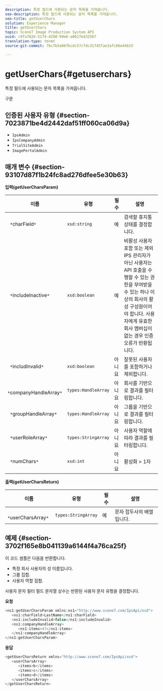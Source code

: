 ```yaml
---
description: 특정 필드에 사용되는 문자 목록을 가져옵니다.
seo-description: 특정 필드에 사용되는 문자 목록을 가져옵니다.
seo-title: getUserChars
solution: Experience Manager
title: getUserChars
topic: Scene7 Image Production System API
uuid: c9fa7826-5174-4298-99e6-a0627e432567
translation-type: tm+mt
source-git-commit: 7bc7b3a86fbcdc57cfdc31745fae3afc06e44b15

---
```



# getUserChars{#getuserchars}

특정 필드에 사용되는 문자 목록을 가져옵니다.

구문

## 인증된 사용자 유형 {#section-7023871be4d2442daf51ff060ca06d9a}

* `IpsAdmin`
* `IpsCompanyAdmin`
* `TrialSiteAdmin`
* `ImagePortalAdmin`

## 매개 변수 {#section-93107d87f1b24fc8ad276dfee5e30b63}

**입력(getUserCharsParam)**

| 이름 | 유형 | 필수 | 설명 |
|---|---|---|---|
| ` *`charField`*` | `xsd:string` | 예 | 검색할 휴지통 상태를 결정합니다. |
| ` *`includeInactive`*` | `xsd:boolean` | 예 | 비활성 사용자 포함 또는 제외 IPS 관리자가 아닌 사용자는 API 호출을 수행할 수 있는 권한을 부여받을 수 있는 하나 이상의 회사의 활성 구성원이어야 합니다. 사용자에게 유효한 회사 멤버십이 없는 경우 인증 오류가 반환됩니다. |
| ` *`includInvalid`*` | `xsd:boolean` | 아니요 | 잘못된 사용자를 포함하거나 제외합니다. |
| ` *`companyHandleArray`*` | `types:HandleArray` | 아니요 | 회사를 기반으로 결과를 필터링합니다. |
| ` *`groupHandleArray`*` | `types:HandleArray` | 아니요 | 그룹을 기반으로 결과를 필터링합니다. |
| ` *`userRoleArray`*` | `types:StringArray` | 아니요 | 사용자 역할에 따라 결과를 필터링합니다. |
| ` *`numChars`*` | `xsd:int` | 아니요 | 활성화 > 1자 |

**출력(getUserCharsReturn)**

| 이름 | 유형 | 필수 | 설명 |
|---|---|---|---|
| ` *`userCharsArray`*` | `types:StringArray` | 예 | 문자 접두사의 배열입니다. |

## 예제 {#section-3702f165e8b041139a6144f4a76ca25f}

이 코드 샘플은 다음을 반환합니다.

* 특정 회사 사용자의 성 이름입니다.
* 그룹 집합.
* 사용자 역할 집합.

사용자 문자 필터 필드 문자열 상수는 반환된 사용자 문자 유형을 결정합니다.

**요청**

```java
<ns1:getUserCharsParam xmlns:ns1="http://www.scene7.com/IpsApi/xsd">
   <ns1:charField>LastName</ns1:charField>
   <ns1:includeInvalid>false</ns1:includeInvalid>
   <ns1:companyHandleArray>
      <ns1:items>47</ns1:items>
   </ns1:companyHandleArray>
</ns1:getUserCharsParam>
```

**응답**

```java
<getUserCharsReturn xmlns="http://www.scene7.com/IpsApi/xsd">
   <userCharsArray>
      <items>b</items>
      <items>c</items>
      <items>d</items>
   </userCharsArray>
</getUserCharsReturn>
```

